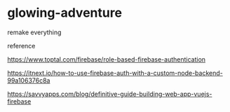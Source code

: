 # glowing-adventure
remake everything

reference

https://www.toptal.com/firebase/role-based-firebase-authentication

https://itnext.io/how-to-use-firebase-auth-with-a-custom-node-backend-99a106376c8a

https://savvyapps.com/blog/definitive-guide-building-web-app-vuejs-firebase
